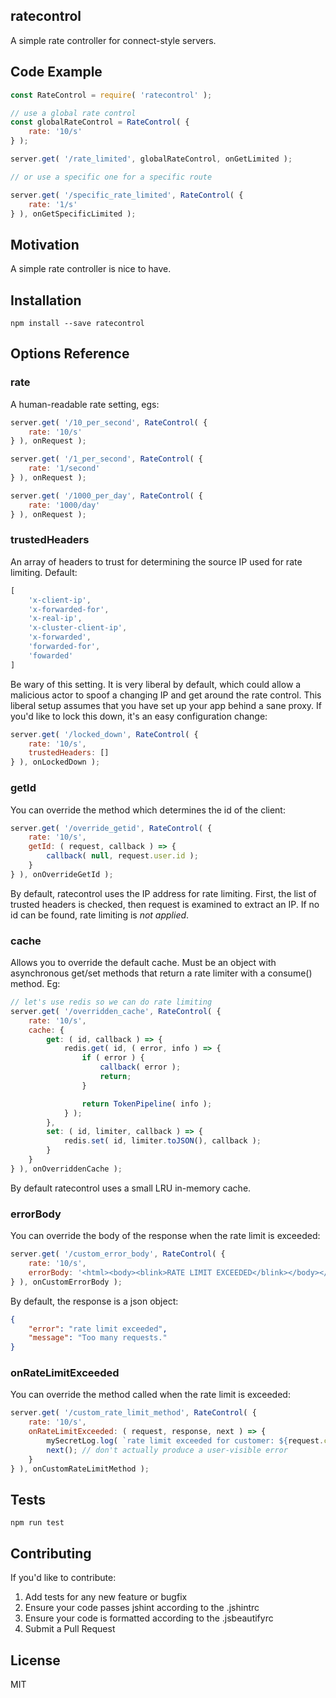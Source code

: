 ## ratecontrol

A simple rate controller for connect-style servers.

## Code Example

```javascript
const RateControl = require( 'ratecontrol' );

// use a global rate control
const globalRateControl = RateControl( {
    rate: '10/s'
} );

server.get( '/rate_limited', globalRateControl, onGetLimited );

// or use a specific one for a specific route

server.get( '/specific_rate_limited', RateControl( {
    rate: '1/s'
} ), onGetSpecificLimited );
```

## Motivation

A simple rate controller is nice to have.

## Installation

```
npm install --save ratecontrol
```

## Options Reference

### rate

A human-readable rate setting, egs:

```javascript
server.get( '/10_per_second', RateControl( {
    rate: '10/s'
} ), onRequest );

server.get( '/1_per_second', RateControl( {
    rate: '1/second'
} ), onRequest );

server.get( '/1000_per_day', RateControl( {
    rate: '1000/day'
} ), onRequest );
```

### trustedHeaders

An array of headers to trust for determining the source IP used for rate limiting. Default:

```javascript
[
    'x-client-ip',
    'x-forwarded-for',
    'x-real-ip',
    'x-cluster-client-ip',
    'x-forwarded',
    'forwarded-for',
    'fowarded'
]
```

Be wary of this setting. It is very liberal by default, which could allow a malicious actor
to spoof a changing IP and get around the rate control. This liberal setup assumes that you
have set up your app behind a sane proxy. If you'd like to lock this down, it's an easy
configuration change:

```javascript
server.get( '/locked_down', RateControl( {
    rate: '10/s',
    trustedHeaders: []
} ), onLockedDown );
```

### getId

You can override the method which determines the id of the client:

```javascript
server.get( '/override_getid', RateControl( {
    rate: '10/s',
    getId: ( request, callback ) => {
        callback( null, request.user.id );
    }
} ), onOverrideGetId );
```

By default, ratecontrol uses the IP address for rate limiting. First, the list of trusted
headers is checked, then request is examined to extract an IP. If no id can be found,
rate limiting is *not applied*.

### cache

Allows you to override the default cache. Must be an object with asynchronous get/set
methods that return a rate limiter with a consume() method. Eg:

```javascript
// let's use redis so we can do rate limiting
server.get( '/overridden_cache', RateControl( {
    rate: '10/s',
    cache: {
        get: ( id, callback ) => {
            redis.get( id, ( error, info ) => {
                if ( error ) {
                    callback( error );
                    return;
                }

                return TokenPipeline( info );
            } );
        },
        set: ( id, limiter, callback ) => {
            redis.set( id, limiter.toJSON(), callback );
        }
    }
} ), onOverriddenCache );
```

By default ratecontrol uses a small LRU in-memory cache.

### errorBody

You can override the body of the response when the rate limit is exceeded:

```javascript
server.get( '/custom_error_body', RateControl( {
    rate: '10/s',
    errorBody: '<html><body><blink>RATE LIMIT EXCEEDED</blink></body></html>'
} ), onCustomErrorBody );
```

By default, the response is a json object:

```json
{
    "error": "rate limit exceeded",
    "message": "Too many requests."
}
```

### onRateLimitExceeded

You can override the method called when the rate limit is exceeded:

```javascript
server.get( '/custom_rate_limit_method', RateControl( {
    rate: '10/s',
    onRateLimitExceeded: ( request, response, next ) => {
        mySecretLog.log( `rate limit exceeded for customer: ${request.customer}` );
        next(); // don't actually produce a user-visible error
    }
} ), onCustomRateLimitMethod );
```

## Tests

```
npm run test
```

## Contributing

If you'd like to contribute:

 1) Add tests for any new feature or bugfix
 2) Ensure your code passes jshint according to the .jshintrc
 3) Ensure your code is formatted according to the .jsbeautifyrc
 4) Submit a Pull Request

## License

MIT

